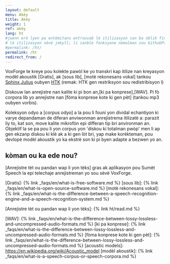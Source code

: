 ```yaml
---
layout: default
menu: Akèy
title: Akèy
weight: 1
ref: akèy
lang: ht
#jwenn erè lyen pa entèmitans entrouvab lè itilizasyon san ba oblik fin an
# lè itilizasyon sèvè jekyll; li sanble fonksyone nòmalman sou GithubPages...
#permalink: /ht/
permalink: /ht
redirect_from: /
---
```

VoxForge te kreye pou kolekte pawòl ke yo transkri kap itilize nan kreyasyon modèl akoustik [Gratis], 
ak [sous lib], [motè rekonesans vokal] tankou [Sphinx],[Julius] oubyen [HTK]
(remak: HTK gen restriksyon sou redistribisyon l)

Diskouw lan anrejistre nan kalite ki pi bon an,[ki pa konprese],[WAV]. 
Pi fò corpora lib yo anrejistre nan [fòma konprese kote ki gen pèt] (tankou mp3 oubyen vorbis).

Koleksyon odyo a [corpus odyo] a la pou li founi yon dividal echantiyon ki varye depandaman de diferan anviwonman 
anrejistrema itilizatè a: parazit liy to, kat son, move kalite mikrofòn epi differan tip bri anvironman an. Objektif la se pa pou li yon corpus 
yon 'diskou ki totalman pwòp' men li ap gen ekzanp diskou ki klè ak a ki gen lòt bri, yap make korèkteman, pou devlopè modèl akoustik yo ka ekstrè son ki pi 
byen adapte a bezwen yo an.

## kòman ou ka ede nou?

[Anrejistre tèt ou pandan wap li yon tèks] gras ak aplikasyon pou Sumèt Speech la
 epi telechaje anrejistreman yo sou sèvè VoxForge.


[Gratis]: {% link _faqs/en/what-is-free-software.md %}
[sous lib]: {% link _faqs/en/what-is-open-source-software.md %}
[motè rekonesans vokal]: {% link _faqs/en/what-is-the-difference-between-a-speech-recognition-engine-and-a-speech-recognition-system.md %}

[Sphinx]: https://cmusphinx.github.io/
[Julius]: https://github.com/julius-speech/julius
[HTK]: http://htk.eng.cam.ac.uk/

[Anrejistre tèt ou pandan wap li yon tèks]: {% link ht/read.md %}

[WAV]: {% link _faqs/en/what-is-the-difference-between-lossy-lossless-and-uncompressed-audio-formats.md %}
[ki pa konprese]: {% link _faqs/en/what-is-the-difference-between-lossy-lossless-and-uncompressed-audio-formats.md %}
[fòma konprese kote ki gen pèt]: {% link _faqs/en/what-is-the-difference-between-lossy-lossless-and-uncompressed-audio-formats.md %}
[acoustic models]: https://en.wikipedia.org/wiki/Acoustic_model
[modèl akoustik]: {% link _faqs/en/what-is-a-speech-corpus-or-speech-corpora.md %}



